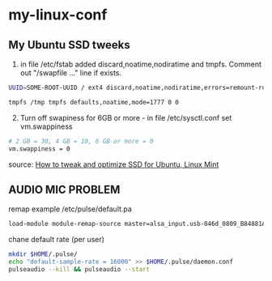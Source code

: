 # my-linux-conf
## My Ubuntu SSD tweeks
1. in file /etc/fstab added discard,noatime,nodiratime and tmpfs. Comment out "/swapfile ..." line if exists.
```bash
UUID=SOME-ROOT-UUID / ext4 discard,noatime,nodiratime,errors=remount-ro 0 1

tmpfs /tmp tmpfs defaults,noatime,mode=1777 0 0

```
2. Turn off swapiness for 6GB or more - in file /etc/sysctl.conf set vm.swappiness
```bash
# 2 GB = 30, 4 GB = 10, 6 GB or more = 0
vm.swappiness = 0
```
source: [How to tweak and optimize SSD for Ubuntu, Linux Mint](https://itbeginner.net/tweak-optimize-ssd-ubuntu-linux-mint.html)


## AUDIO MIC PROBLEM

remap example
/etc/pulse/default.pa
```bash
load-module module-remap-source master=alsa_input.usb-046d_0809_B84881A3-02.mono-fallback rate=16000 
```
chane default rate (per user)
```bash
mkdir $HOME/.pulse/
echo "default-sample-rate = 16000" >> $HOME/.pulse/daemon.conf
pulseaudio --kill && pulseaudio --start
```
